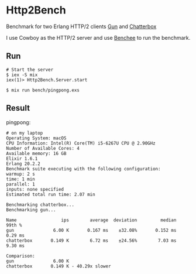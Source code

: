 # Http2Bench

Benchmark for two Erlang HTTP/2 clients [Gun](https://github.com/ninenines/gun)
and [Chatterbox](https://github.com/joedevivo/chatterbox)

I use Cowboy as the HTTP/2 server and use [Benchee](https://github.com/PragTob/benchee)
to run the benchmark.

## Run

```
# Start the server
$ iex -S mix
iex(1)> Http2Bench.Server.start
```

```
$ mix run bench/pingpong.exs
```

## Result

pingpong:

```
# on my laptop
Operating System: macOS
CPU Information: Intel(R) Core(TM) i5-6267U CPU @ 2.90GHz
Number of Available Cores: 4
Available memory: 16 GB
Elixir 1.6.1
Erlang 20.2.2
Benchmark suite executing with the following configuration:
warmup: 2 s
time: 1 min
parallel: 1
inputs: none specified
Estimated total run time: 2.07 min

Benchmarking chatterbox...
Benchmarking gun...

Name                 ips        average  deviation         median         99th %
gun               6.00 K       0.167 ms    ±32.08%       0.152 ms        0.29 ms
chatterbox       0.149 K        6.72 ms    ±24.56%        7.03 ms        9.30 ms

Comparison:
gun               6.00 K
chatterbox       0.149 K - 40.29x slower
```
